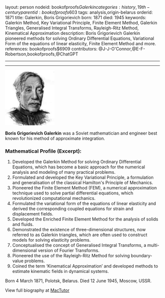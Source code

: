 layout: person
nodeid: bookofproofs$Galerkin
categories: history,19th-century
parentid: bookofproofs$603
tags: analysis,origin-belarus
orderid: 1871
title: Galerkin, Boris Grigorievich
born: 1871
died: 1945
keywords: Galerkin Method, Key Variational Principle, Finite Element Method, Galerkin Triangles, Generalised Integral Transforms, Rayleigh-Ritz Method, Kinematical Approximation
description: Boris Grigorievich Galerkin pioneered methods for solving Ordinary Differential Equations, Variational Form of the equations of linear elasticity, Finite Element Method and more.
references: bookofproofs$6909
contributors: @J-J-O'Connor,@E-F-Robertson,bookofproofs,@ChatGPT

---



---

![Galerkin.jpg](https://github.com/bookofproofs/bookofproofs.github.io/blob/main/_sources/_assets/images/portraits/Galerkin.jpg?raw=true)

**Boris Grigorievich Galerkin** was a  Soviet mathematician and engineer best known for his method of approximate integration.

### Mathematical Profile (Excerpt):
1. Developed the Galerkin Method for solving Ordinary Differential Equations, which has become a basic approach for the numerical analysis and modeling of many practical problems.
2. Formulated and developed the Key Variational Principle, a formulation and generalisation of the classical Hamilton's Principle of Mechanics.
3. Pioneered the Finite Element Method (FEM), a numerical approximation technique used to solve partial differential equations, which revolutionized computational mechanics.
4. Formulated the variational form of the equations of linear elasticity and derived the corresponding coupled equations for strain and displacement fields.
5. Developed the Enriched Finite Element Method for the analysis of solids and fluids.
6. Demonstrated the existence of three-dimensional structures, now referred to as Galerkin triangles, which are often used to construct models for solving elasticity problems.
7. Conceptualised the concept of Generalised Integral Transforms, a multi-dimensional version of Fourier Transforms.
8. Pioneered the use of the Rayleigh-Ritz Method for solving boundary-value problems.
9. Coined the term ‘Kinematical Approximation’ and developed methods to estimate kinematic fields in dynamical systems.

Born 4 March 1871, Polotsk, Belarus. Died 12 June 1945, Moscow, USSR.

View full biography at [MacTutor](https://mathshistory.st-andrews.ac.uk/Biographies/Galerkin/)
